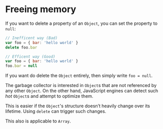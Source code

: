 # Freeing memory

If you want to delete a property of an `Object`, you can set the property to `null`:

```js
// Inefficent way (Bad)
var foo = { bar: 'hello world' }
delete foo.bar

// Efficent way (Good)
var foo = { bar: 'hello world' }
foo.bar = null
```

If you want do delete the `Object` entirely, then simply write `foo = null`.

The garbage collector is interested in `Object`s that are not referenced by any other `Object`. On the other hand, JavaScript engines can detect such *hot* `Object`s and attempt to optimize them.

This is easier if the `Object`'s structure doesn’t heavily change over its lifetime. Using `delete` can trigger such changes.

This also is applicable to `Array`.
